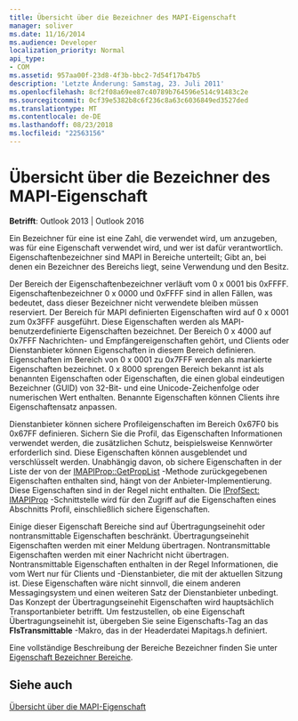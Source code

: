 ```yaml
---
title: Übersicht über die Bezeichner des MAPI-Eigenschaft
manager: soliver
ms.date: 11/16/2014
ms.audience: Developer
localization_priority: Normal
api_type:
- COM
ms.assetid: 957aa00f-23d8-4f3b-bbc2-7d54f17b47b5
description: 'Letzte Änderung: Samstag, 23. Juli 2011'
ms.openlocfilehash: 8cf2f08a69ee87c40789b764596e514c91483c2e
ms.sourcegitcommit: 0cf39e5382b8c6f236c8a63c6036849ed3527ded
ms.translationtype: MT
ms.contentlocale: de-DE
ms.lasthandoff: 08/23/2018
ms.locfileid: "22563156"
---
```

# <a name="mapi-property-identifier-overview"></a>Übersicht über die Bezeichner des MAPI-Eigenschaft

  
  
**Betrifft**: Outlook 2013 | Outlook 2016 
  
Ein Bezeichner für eine ist eine Zahl, die verwendet wird, um anzugeben, was für eine Eigenschaft verwendet wird, und wer ist dafür verantwortlich. Eigenschaftenbezeichner sind MAPI in Bereiche unterteilt; Gibt an, bei denen ein Bezeichner des Bereichs liegt, seine Verwendung und den Besitz. 
  
Der Bereich der Eigenschaftenbezeichner verläuft vom 0 x 0001 bis 0xFFFF. Eigenschaftenbezeichner 0 x 0000 und 0xFFFF sind in allen Fällen, was bedeutet, dass dieser Bezeichner nicht verwendete bleiben müssen reserviert. Der Bereich für MAPI definierten Eigenschaften wird auf 0 x 0001 zum 0x3FFF ausgeführt. Diese Eigenschaften werden als MAPI-benutzerdefinierte Eigenschaften bezeichnet. Der Bereich 0 x 4000 auf 0x7FFF Nachrichten- und Empfängereigenschaften gehört, und Clients oder Dienstanbieter können Eigenschaften in diesem Bereich definieren. Eigenschaften im Bereich von 0 x 0001 zu 0x7FFF werden als markierte Eigenschaften bezeichnet. 0 x 8000 sprengen Bereich bekannt ist als benannten Eigenschaften oder Eigenschaften, die einen global eindeutigen Bezeichner (GUID) von 32-Bit- und eine Unicode-Zeichenfolge oder numerischen Wert enthalten. Benannte Eigenschaften können Clients ihre Eigenschaftensatz anpassen.
  
Dienstanbieter können sichere Profileigenschaften im Bereich 0x67F0 bis 0x67FF definieren. Sichern Sie die Profil, das Eigenschaften Informationen verwendet werden, die zusätzlichen Schutz, beispielsweise Kennwörter erforderlich sind. Diese Eigenschaften können ausgeblendet und verschlüsselt werden. Unabhängig davon, ob sichere Eigenschaften in der Liste der von der [IMAPIProp::GetPropList](imapiprop-getproplist.md) -Methode zurückgegebenen Eigenschaften enthalten sind, hängt von der Anbieter-Implementierung. Diese Eigenschaften sind in der Regel nicht enthalten. Die [IProfSect: IMAPIProp](iprofsectimapiprop.md) -Schnittstelle wird für den Zugriff auf die Eigenschaften eines Abschnitts Profil, einschließlich sichere Eigenschaften. 
  
Einige dieser Eigenschaft Bereiche sind auf Übertragungseinehit oder nontransmittable Eigenschaften beschränkt. Übertragungseinehit Eigenschaften werden mit einer Meldung übertragen. Nontransmittable Eigenschaften werden mit einer Nachricht nicht übertragen. Nontransmittable Eigenschaften enthalten in der Regel Informationen, die vom Wert nur für Clients und -Dienstanbieter, die mit der aktuellen Sitzung ist. Diese Eigenschaften wäre nicht sinnvoll, die einem anderen Messagingsystem und einen weiteren Satz der Dienstanbieter unbedingt. Das Konzept der Übertragungseinehit Eigenschaften wird hauptsächlich Transportanbieter betrifft. Um festzustellen, ob eine Eigenschaft Übertragungseinehit ist, übergeben Sie seine Eigenschafts-Tag an das **FIsTransmittable** -Makro, das in der Headerdatei Mapitags.h definiert. 
  
Eine vollständige Beschreibung der Bereiche Bezeichner finden Sie unter [Eigenschaft Bezeichner Bereiche](property-identifier-ranges.md).
  
## <a name="see-also"></a>Siehe auch



[Übersicht über die MAPI-Eigenschaft](mapi-property-overview.md)

